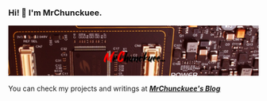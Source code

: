 ### Hi! 👋 I'm MrChunckuee. 

![](https://github.com/MrChunckuee/MrChunckuee/blob/master/banner.png)

You can check my projects and writings at ***[MrChunckuee's Blog](https://mrchunckuee.blogspot.com/)***
 
<!--
**MrChunckuee/MrChunckuee** is a ✨ _special_ ✨ repository because its `README.md` (this file) appears on your GitHub profile.

Here are some ideas to get you started:

- 🔭 I’m currently working on ...
- 🌱 I’m currently learning ...
- 👯 I’m looking to collaborate on ...
- 🤔 I’m looking for help with ...
- 💬 Ask me about ...
- 📫 How to reach me: ...
- 😄 Pronouns: ...
- ⚡ Fun fact: ...

-->
